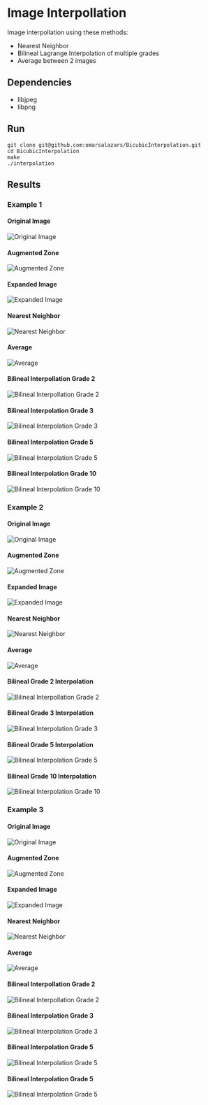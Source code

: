 # Image Interpollation
Image interpollation using these methods:
* Nearest Neighbor
* Bilineal Lagrange Interpolation of multiple grades
* Average between 2 images

## Dependencies
* libjpeg
* libpng

## Run
```
git clone git@github.com:omarsalazars/BicubicInterpolation.git
cd BicubicInterpolation
make
./interpolation
```

## Results
### Example 1
#### Original Image
![Original Image](https://github.com/omarsalazars/BicubicInterpolation/blob/master/Image1/img.jpg)

#### Augmented Zone
![Augmented Zone](https://github.com/omarsalazars/BicubicInterpolation/blob/master/Image1/augmented.png)

#### Expanded Image
![Expanded Image](https://github.com/omarsalazars/BicubicInterpolation/blob/master/Image1/emptySpace.png)

#### Nearest Neighbor
![Nearest Neighbor](https://github.com/omarsalazars/BicubicInterpolation/blob/master/Image1/nearestNeighbor.png)

#### Average
![Average](https://github.com/omarsalazars/BicubicInterpolation/blob/master/Image1/average.png)

#### Bilineal Interpollation Grade 2
![Bilineal Interpollation Grade 2](https://github.com/omarsalazars/BicubicInterpolation/blob/master/Image1/grade2.png)

#### Bilineal Interpolation Grade 3
![Bilineal Interpolation Grade 3](https://github.com/omarsalazars/BicubicInterpolation/blob/master/Image1/grade3.png)

#### Bilineal Interpolation Grade 5
![Bilineal Interpolation Grade 5](https://github.com/omarsalazars/BicubicInterpolation/blob/master/Image1/grade5.png)

#### Bilineal Interpolation Grade 10
![Bilineal Interpolation Grade 10](https://github.com/omarsalazars/BicubicInterpolation/blob/master/Image1/grade10.png)


### Example 2
#### Original Image
![Original Image](https://github.com/omarsalazars/BicubicInterpolation/blob/master/Image2/img.jpg)

#### Augmented Zone
![Augmented Zone](https://github.com/omarsalazars/BicubicInterpolation/blob/master/Image2/augmented.png)

#### Expanded Image
![Expanded Image](https://github.com/omarsalazars/BicubicInterpolation/blob/master/Image2/emptySpace.png)

#### Nearest Neighbor
![Nearest Neighbor](https://github.com/omarsalazars/BicubicInterpolation/blob/master/Image2/nearestNeighbor.png)

#### Average
![Average](https://github.com/omarsalazars/BicubicInterpolation/blob/master/Image2/average.png)

#### Bilineal Grade 2 Interpolation
![Bilineal Interpollation Grade 2](https://github.com/omarsalazars/BicubicInterpolation/blob/master/Image2/grade2.png)

#### Bilineal Grade 3 Interpolation
![Bilineal Interpolation Grade 3](https://github.com/omarsalazars/BicubicInterpolation/blob/master/Image2/grade3.png)

#### Bilineal Grade 5 Interpolation
![Bilineal Interpolation Grade 5](https://github.com/omarsalazars/BicubicInterpolation/blob/master/Image2/grade5.png)

#### Bilineal Grade 10 Interpolation
![Bilineal Interpolation Grade 10](https://github.com/omarsalazars/BicubicInterpolation/blob/master/Image2/grade10.png)

### Example 3
#### Original Image
![Original Image](https://github.com/omarsalazars/BicubicInterpolation/blob/master/Image3/img.jpg)

#### Augmented Zone
![Augmented Zone](https://github.com/omarsalazars/BicubicInterpolation/blob/master/Image3/augmented.png)

#### Expanded Image
![Expanded Image](https://github.com/omarsalazars/BicubicInterpolation/blob/master/Image1/emptySpace.png)

#### Nearest Neighbor
![Nearest Neighbor](https://github.com/omarsalazars/BicubicInterpolation/blob/master/Image3/nearestNeighbor.png)

#### Average
![Average](https://github.com/omarsalazars/BicubicInterpolation/blob/master/Image3/average.png)

#### Bilineal Interpollation Grade 2
![Bilineal Interpollation Grade 2](https://github.com/omarsalazars/BicubicInterpolation/blob/master/Image3/grade2.png)

#### Bilineal Interpolation Grade 3
![Bilineal Interpolation Grade 3](https://github.com/omarsalazars/BicubicInterpolation/blob/master/Image3/grade3.png)

#### Bilineal Interpolation Grade 5
![Bilineal Interpolation Grade 5](https://github.com/omarsalazars/BicubicInterpolation/blob/master/Image3/grade5.png)

#### Bilineal Interpolation Grade 5
![Bilineal Interpolation Grade 5](https://github.com/omarsalazars/BicubicInterpolation/blob/master/Image3/grade10.png)
